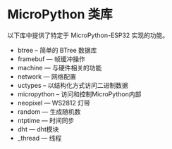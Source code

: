 MicroPython 类库
===============

以下库中提供了特定于 MicroPython-ESP32 实现的功能。


- btree – 简单的 BTree 数据库
- framebuf — 帧缓冲操作
- machine — 与硬件相关的功能
- network — 网络配置
- uctypes – 以结构化方式访问二进制数据
- micropython – 访问和控制MicroPython内部
- neopixel — WS2812 灯带
- random — 生成随机数
- ntptime — 时间同步
- dht — dht模块
- _thread — 线程

